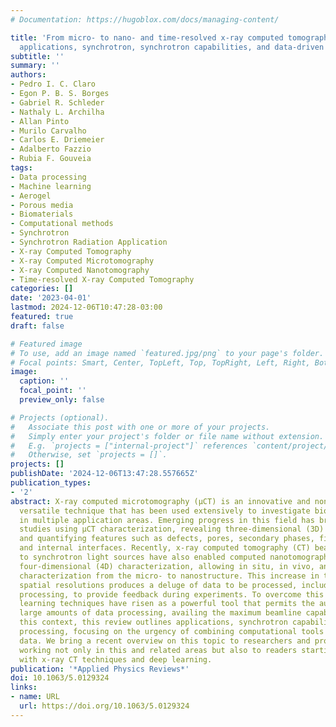 ```yaml
---
# Documentation: https://hugoblox.com/docs/managing-content/

title: 'From micro- to nano- and time-resolved x-ray computed tomography: Bio-based
  applications, synchrotron, synchrotron capabilities, and data-driven processing'
subtitle: ''
summary: ''
authors:
- Pedro I. C. Claro
- Egon P. B. S. Borges
- Gabriel R. Schleder
- Nathaly L. Archilha
- Allan Pinto
- Murilo Carvalho
- Carlos E. Driemeier
- Adalberto Fazzio
- Rubia F. Gouveia
tags:
- Data processing
- Machine learning
- Aerogel
- Porous media
- Biomaterials
- Computational methods
- Synchrotron
- Synchrotron Radiation Application
- X-ray Computed Tomography
- X-ray Computed Microtomography
- X-ray Computed Nanotomography
- Time-resolved X-ray Computed Tomography
categories: []
date: '2023-04-01'
lastmod: 2024-12-06T10:47:28-03:00
featured: true
draft: false

# Featured image
# To use, add an image named `featured.jpg/png` to your page's folder.
# Focal points: Smart, Center, TopLeft, Top, TopRight, Left, Right, BottomLeft, Bottom, BottomRight.
image:
  caption: ''
  focal_point: ''
  preview_only: false

# Projects (optional).
#   Associate this post with one or more of your projects.
#   Simply enter your project's folder or file name without extension.
#   E.g. `projects = ["internal-project"]` references `content/project/deep-learning/index.md`.
#   Otherwise, set `projects = []`.
projects: []
publishDate: '2024-12-06T13:47:28.557665Z'
publication_types:
- '2'
abstract: X-ray computed microtomography (μCT) is an innovative and nondestructive
  versatile technique that has been used extensively to investigate bio-based systems
  in multiple application areas. Emerging progress in this field has brought countless
  studies using μCT characterization, revealing three-dimensional (3D) material structures
  and quantifying features such as defects, pores, secondary phases, filler dispersions,
  and internal interfaces. Recently, x-ray computed tomography (CT) beamlines coupled
  to synchrotron light sources have also enabled computed nanotomography (nCT) and
  four-dimensional (4D) characterization, allowing in situ, in vivo, and in operando
  characterization from the micro- to nanostructure. This increase in temporal and
  spatial resolutions produces a deluge of data to be processed, including real-time
  processing, to provide feedback during experiments. To overcome this issue, deep
  learning techniques have risen as a powerful tool that permits the automation of
  large amounts of data processing, availing the maximum beamline capabilities. In
  this context, this review outlines applications, synchrotron capabilities, and data-driven
  processing, focusing on the urgency of combining computational tools with experimental
  data. We bring a recent overview on this topic to researchers and professionals
  working not only in this and related areas but also to readers starting their contact
  with x-ray CT techniques and deep learning.
publication: '*Applied Physics Reviews*'
doi: 10.1063/5.0129324
links:
- name: URL
  url: https://doi.org/10.1063/5.0129324
---
```

